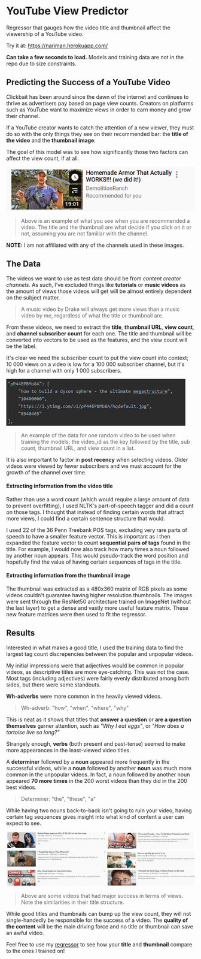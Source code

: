 # YouTube View Predictor

Regressor that gauges how the video title and thumbnail affect the viewership of a YouTube video.

Try it at: https://nariman.herokuapp.com/

**Can take a few seconds to load.**
Models and training data are not in the repo due to size constraints.

##  Predicting the Success of a YouTube Video

Clickbait has been around since the dawn of the internet and continues to thrive as advertisers pay based on page view counts. Creators on platforms such as YouTube want to maximize views in order to earn money and grow their channel. 

If a YouTube creator wants to catch the attention of a new viewer, they must do so with the only things they see on their recommended bar: the **title of the video** and the **thumbnail image**. 

The goal of this model was to see how significantly those two factors can affect the view count, if at all.

![alt text](https://github.com/nalimuradov/Video-View-Predictor/blob/master/images/img1.png "Sample recommended video")

>Above is an example of what you see when you are recommended a video. The title and the thumbnail are what decide if you click on it or not, assuming you are not familiar with the channel.

**NOTE:** I am not affiliated with any of the channels used in these images.



## The Data

The videos we want to use as test data should be from *content creator channels*. As such, I've excluded things like **tutorials** or **music videos** as the amount of views those videos will get will be almost entirely dependent on the subject matter. 

> A music video by Drake will always get more views than a music video by me, regardless of what the title or thumbnail are.

From these videos, we need to extract the **title**, **thumbnail URL**, **view count**, and **channel subscriber count** for each one.
The title and thumbnail will be converted into vectors to be used as the features, and the view count will be the label. 

It's clear we need the subscriber count to put the view count into context; 10 000 views on a video is low for a 100 000 subscriber channel, but it's high for a channel with only 1 000 subscribers. 

![alt text](https://github.com/nalimuradov/Video-View-Predictor/blob/master/images/img5.png "Sample data for a video")

>An example of the data for one random video to be used when training the models; the video_id as the key followed by the title, sub count, thumbnail URL, and view count in a list.

It is also important to factor in **post recency** when selecting videos. Older videos were viewed by fewer subscribers and we must account for the growth of the channel over time.

#### Extracting information from the video title

Rather than use a word count (which would require a large amount of data to prevent overfitting), I used NLTK's part-of-speech tagger and did a count on those tags. I thought that instead of finding certain words that attract more views, I could find a certain sentence structure that would.

I used 22 of the 36 Penn Treebank POS tags, excluding very rare parts of speech to have a smaller feature vector. This is important as I then expanded the feature vector to count **sequential pairs of tags** found in the title. For example, I would now also track how many times a noun followed by another noun appears. This would pseudo-track the word position and hopefully find the value of having certain sequences of tags in the title.

#### Extracting information from the thumbnail image

The thumbnail was extracted as a 480x360 matrix of RGB pixels as some videos couldn't guarantee having higher resolution thumbnails. The images were sent through the ResNet50 architecture trained on ImageNet (without the last layer) to get a dense and vastly more useful feature matrix. These new feature matrices were then used to fit the regressor.



## Results

Interested in what makes a good title, I used the training data to find the largest tag count discrepencies between the popular and unpopular videos. 

My initial impressions were that adjectives would be common in popular videos, as descriptive titles are more eye-catching.
This was not the case. Most tags (including adjectives) were fairly evenly distributed among both sides, but there were some standouts.

**Wh-adverbs** were more common in the heavily viewed videos. 
> Wh-adverb: "how", "when", "where", "why"

This is neat as it shows that titles that **answer a question** or **are a question themselves** garner attention, such as *"Why I eat eggs"*, or *"How does a tortoise live so long?"*

Strangely enough, **verbs** (both present and past-tense) seemed to make more appearances in the least-viewed video titles.

A **determiner** followed by a **noun** appeared more frequently in the successful videos, while a **noun** followed by another **noun** was much more common in the unpopular videos. In fact, a noun followed by another noun appeared **70 more times** in the 200 worst videos than they did in the 200 best videos.

> Determiner: "the", "these", "a"

While having two nouns back-to-back isn't going to ruin your video, having certain tag sequences gives insight into what kind of content a user can expect to see. 

![alt text](https://github.com/nalimuradov/Video-View-Predictor/blob/master/images/img2.png "Successful videos")
> Above are some videos that had major success in terms of views. Note the similarities in their title structure.

While good titles and thumbnails can bump up the view count, they will not single-handedly be responsible for the success of a video. The **quality of the content** will be the main driving force and no title or thumbnail can save an awful video.

Feel free to use my [regressor](https://nariman.herokuapp.com/) to see how your **title** and **thumbnail** compare to the ones I trained on!

